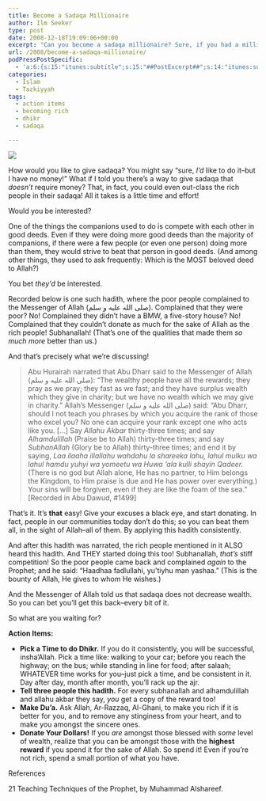 ```yaml
---
title: Become a Sadaqa Millionaire
author: Ilm Seeker
type: post
date: 2008-12-18T19:09:06+00:00
excerpt: "Can you become a sadaqa millionaire? Sure, if you had a million dollars; but what if you don't? In fact, some companions complained to the Prophet that they couldn't donate as much as other, richer companions. So the Prophet taught them how they can become, literally, sadaqa millionaires--without spending a single dollar! How did they do it?"
url: /2008/become-a-sadaqa-millionaire/
podPressPostSpecific:
  - 'a:6:{s:15:"itunes:subtitle";s:15:"##PostExcerpt##";s:14:"itunes:summary";s:15:"##PostExcerpt##";s:15:"itunes:keywords";s:17:"##WordPressCats##";s:13:"itunes:author";s:10:"##Global##";s:15:"itunes:explicit";s:2:"No";s:12:"itunes:block";s:2:"No";}'
categories:
  - Islam
  - Tazkiyyah
tags:
  - action items
  - becoming rich
  - dhikr
  - sadaqa

---
```

![][1]

How would you like to give sadaqa? You might say &#8220;sure, _I&#8217;d_ like to do it&#8211;but I have no money!&#8221; What if I told you there&#8217;s a way to give sadaqa that _doesn&#8217;t_ require money? That, in fact, you could even out-class the rich people in their sadaqa! All it takes is a little time and effort!

Would you be interested?

One of the things the companions used to do is compete with each other in good deeds. Even if they were doing more good deeds than the majority of companions, if there were a few people (or even one person) doing more than them, they would strive to beat that person in good deeds. (And among other things, they used to ask frequently: Which is the MOST beloved deed to Allah?)

You bet _they&#8217;d_ be interested.

Recorded below is one such hadith, where the poor people complained to the Messenger of Allah (صلى الله عليه و سلم). Complained that they were poor? No! Complained they didn&#8217;t have a BMW, a five-story house? No! Complained that <span class="gem">they couldn&#8217;t donate as much for the sake of Allah as the rich people!</span> Subhanallah! (That&#8217;s one of the qualities that made them _so much more_ better than us.)

And that&#8217;s precisely what we&#8217;re discussing!

> Abu Hurairah narrated that Abu Dharr said to the Messenger of Allah (صلى الله عليه و سلم): &#8220;The wealthy people have all the rewards; they pray as we pray; they fast as we fast; and they have surplus wealth which they give in charity; but we have no wealth which we may give in charity.&#8221; Allah’s Messenger (صلى الله عليه و سلم) said: &#8220;Abu Dharr, should I not teach you phrases by which you acquire the rank of those who excel you? No one can acquire your rank except one who acts like you. [&#8230;] Say _Allahu Akbar_ thirty-three times; and say _Alhamdulillah_ (Praise be to Allah) thirty-three times; and say _SubhanAllah_ (Glory be to Allah) thirty-three times; and end it by saying, _Laa ilaaha illallahu wahdahu la shareeka lahu, lahul mulku wa lahul hamdu yuhyi wa yomeetu wa Huwa ‘ala kulli shayin Qadeer._ (There is no god but Allah alone, He has no partner, to Him belongs the Kingdom, to Him praise is due and He has power over everything.) Your sins will be forgiven, even if they are like the foam of the sea.&#8221; [Recorded in Abu Dawud, #1499] 

That&#8217;s it. It&#8217;s **that** easy! Give your excuses a black eye, and start donating. In fact, people in our communities today don&#8217;t do this; so you can beat them all, in the sight of Allah&#8211;all of them. By applying this hadith consistently.

And after this hadith was narrated, the rich people mentioned in it ALSO heard this hadith. And THEY started doing this too! Subhanallah, _that&#8217;s_ stiff competition! So the poor people came back and complained _again_ to the Prophet; and he said: &#8220;Haadhaa fadlullahi, yu&#8217;tiyhu man yashaa.&#8221; (This is the bounty of Allah, He gives to whom He wishes.)

And the Messenger of Allah told us that sadaqa does not decrease wealth. So you can bet you&#8217;ll get this back&#8211;every bit of it.

So what are you waiting for?

**Action Items:**

  * **Pick a Time to do Dhikr.** If you do it consistently, you will be successful, insha&#8217;Allah. Pick a time like: walking to your car; before you reach the highway; on the bus; while standing in line for food; after salaah; WHATEVER time works for you&#8211;just pick a time, and be consistent in it. Day after day, month after month, you&#8217;ll rack up the ajr.
  * **Tell three people this hadith.** For every subhanallah and alhamdulillah and allahu akbar they say, _you_ get a copy of the reward too!
  * **Make Du&#8217;a.** Ask Allah, Ar-Razzaq, Al-Ghani, to make you rich if it is better for you, and to remove any stinginess from your heart, and to make you amongst the sincere ones.
  * **Donate Your Dollars!** If you _are_ amongst those blessed with _some_ level of wealth, realize that you can be amongst those with the **highest reward** if you spend it for the sake of Allah. So spend it! Even if you&#8217;re not rich, spend a small portion of what you have.

<div id="referencesTitle">
  References
</div>

21 Teaching Techniques of the Prophet, by Muhammad Alshareef.

 [1]: /wp-content/uploads/goldcoins.jpg
